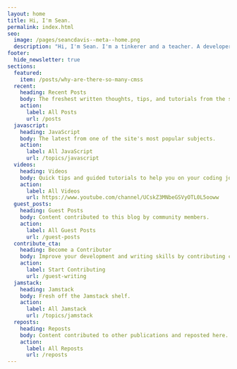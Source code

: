 ```yaml
---
layout: home
title: Hi, I'm Sean.
permalink: index.html
seo:
  image: /pages/seancdavis--meta--home.png
  description: "Hi, I'm Sean. I'm a tinkerer and a teacher. A developer. A sandwich lover. Most of the time I'm only pretending to know what I'm doing."
footer:
  hide_newsletter: true
sections:
  featured:
    item: /posts/why-are-there-so-many-cmss
  recent:
    heading: Recent Posts
    body: The freshest written thoughts, tips, and tutorials from the site.
    action:
      label: All Posts
      url: /posts
  javascript:
    heading: JavaScript
    body: The latest from one of the site's most popular subjects.
    action:
      label: All JavaScript
      url: /topics/javascript
  videos:
    heading: Videos
    body: Quick tips and guided tutorials to help you on your coding journey.
    action:
      label: All Videos
      url: https://www.youtube.com/channel/UCskZ3MNbeGSVyOTL0L5ooww
  guest_posts:
    heading: Guest Posts
    body: Content contributed to this blog by community members.
    action:
      label: All Guest Posts
      url: /guest-posts
  contribute_cta:
    heading: Become a Contributor
    body: Improve your development and writing skills by contributing content to the site.
    action:
      label: Start Contributing
      url: /guest-writing
  jamstack:
    heading: Jamstack
    body: Fresh off the Jamstack shelf.
    action:
      label: All Jamstack
      url: /topics/jamstack
  reposts:
    heading: Reposts
    body: Content contributed to other publications and reposted here.
    action:
      label: All Reposts
      url: /reposts
---
```

